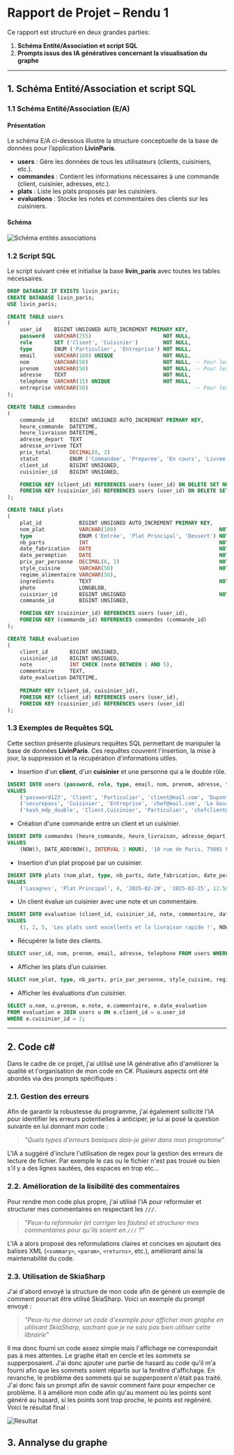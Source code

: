 ﻿# Rapport de Projet – Rendu 1

Ce rapport est structuré en deux grandes parties:
1. **Schéma Entité/Association et script SQL**
2. **Prompts issus des IA génératives concernant la visualisation du graphe**


---

## 1. Schéma Entité/Association et script SQL

### 1.1 Schéma Entité/Association (E/A)

#### Présentation
Le schéma E/A ci-dessous illustre la structure conceptuelle de la base de données pour l’application **LivinParis**.
- **users** : Gère les données de tous les utilisateurs (clients, cuisiniers, etc.).
- **commandes** : Contient les informations nécessaires à une commande (client, cuisinier, adresses, etc.).
- **plats** : Liste les plats proposés par les cuisiniers.
- **evaluations** : Stocke les notes et commentaires des clients sur les cuisiniers.

#### Schéma

![](/Files/SchemaEA.png "Schéma entités associations")

### 1.2 Script SQL

Le script suivant crée et initialise la base **livin_paris** avec toutes les tables nécessaires.

```sql
DROP DATABASE IF EXISTS livin_paris;
CREATE DATABASE livin_paris;
USE livin_paris;

CREATE TABLE users
(
    user_id    BIGINT UNSIGNED AUTO_INCREMENT PRIMARY KEY,
    password   VARCHAR(255)                       NOT NULL,
    role       SET ('Client', 'Cuisinier')        NOT NULL,
    type       ENUM ('Particulier', 'Entreprise') NOT NULL,
    email      VARCHAR(100) UNIQUE                NOT NULL,
    nom        VARCHAR(50)                        NOT NULL, -- Pour les entreprises contient le nom du contact
    prenom     VARCHAR(50)                        NOT NULL, -- Pour les entreprises contient le prenom du contact
    adresse    TEXT                               NOT NULL,
    telephone  VARCHAR(15) UNIQUE                 NOT NULL,
    entreprise VARCHAR(50)                                  -- Pour les entreprises contient le nom de l'entreprise, NULL pour les particuliers
);

CREATE TABLE commandes
(
    commande_id     BIGINT UNSIGNED AUTO_INCREMENT PRIMARY KEY,
    heure_commande  DATETIME,
    heure_livraison DATETIME,
    adresse_depart  TEXT                                                            NOT NULL, -- Permet de figer une fois la commande réalisée
    adresse_arrivee TEXT                                                            NOT NULL,
    prix_total      DECIMAL(8, 2)                                                   NOT NULL, -- Pourrait etre recalculer
    statut          ENUM ('Commandee', 'Preparee', 'En cours', 'Livree', 'Annulee') NOT NULL,
    client_id       BIGINT UNSIGNED,
    cuisinier_id    BIGINT UNSIGNED,

    FOREIGN KEY (client_id) REFERENCES users (user_id) ON DELETE SET NULL,
    FOREIGN KEY (cuisinier_id) REFERENCES users (user_id) ON DELETE SET NULL
);

CREATE TABLE plats
(
    plat_id            BIGINT UNSIGNED AUTO_INCREMENT PRIMARY KEY,
    nom_plat           VARCHAR(100)                                 NOT NULL,
    type               ENUM ('Entrée', 'Plat Principal', 'Dessert') NOT NULL,
    nb_parts           INT                                          NOT NULL,
    date_fabrication   DATE                                         NOT NULL,
    date_peremption    DATE                                         NOT NULL,
    prix_par_personne  DECIMAL(6, 2)                                NOT NULL,
    style_cuisine      VARCHAR(50)                                  NOT NULL, -- ENUM ?
    regime_alimentaire VARCHAR(50),                                           -- SET ? null si pas de regime
    ingredients        TEXT                                         NOT NULL,
    photo              LONGBLOB,
    cuisinier_id       BIGINT UNSIGNED                              NOT NULL,
    commande_id        BIGINT UNSIGNED,                                       -- Null si le plat n'a pas été commandé

    FOREIGN KEY (cuisinier_id) REFERENCES users (user_id),
    FOREIGN KEY (commande_id) REFERENCES commandes (commande_id)
);

CREATE TABLE evaluation
(
    client_id       BIGINT UNSIGNED,
    cuisinier_id    BIGINT UNSIGNED,
    note            INT CHECK (note BETWEEN 1 AND 5),
    commentaire     TEXT,
    date_evaluation DATETIME,
    
    PRIMARY KEY (client_id, cuisinier_id),
    FOREIGN KEY (client_id) REFERENCES users (user_id),
    FOREIGN KEY (cuisinier_id) REFERENCES users (user_id)
);
```
### 1.3 Exemples de Requêtes SQL

Cette section présente plusieurs requêtes SQL permettant de manipuler la base de données **LivinParis**. 
Ces requêtes couvrent l'insertion, la mise à jour, la suppression et la récupération d'informations utiles.

- Insertion d'un **client**, d'un **cuisinier** et une personne qui a le double rôle.

```sql
INSERT INTO users (password, role, type, email, nom, prenom, adresse, telephone, entreprise)
VALUES
    ('password123', 'Client', 'Particulier', 'client@mail.com', 'Dupont', 'Jean', '10 rue de Paris, 75001 Paris', '0601020304', NULL),
    ('securepass', 'Cuisinier', 'Entreprise', 'chef@mail.com', 'Le Gourmet', 'Michel', '20 avenue de Lyon, 75002 Paris', '0605060708', 'Restaurant Le Gourmet'),
    ('hash_mdp_double', 'Client,Cuisinier', 'Particulier', 'chefclient@example.com', 'Durand', 'Alice', '5 Rue des Lilas, 75015 Paris', '0622334455', NULL);
```

- Création d'une commande entre un client et un cuisinier.

```sql
INSERT INTO commandes (heure_commande, heure_livraison, adresse_depart, adresse_arrivee, prix_total, statut, client_id, cuisinier_id)
VALUES
    (NOW(), DATE_ADD(NOW(), INTERVAL 2 HOUR), '10 rue de Paris, 75001 Paris', '30 boulevard Haussmann, 75009 Paris', 25.50, 'Commandee', 1, 2);
```

- Insertion d'un plat proposé par un cuisinier.

```sql
INSERT INTO plats (nom_plat, type, nb_parts, date_fabrication, date_peremption, prix_par_personne, style_cuisine, regime_alimentaire, ingredients, cuisinier_id)
VALUES
    ('Lasagnes', 'Plat Principal', 4, '2025-02-20', '2025-02-25', 12.50, 'Italienne', 'Végétarien', 'Pâtes, tomate, fromage, béchamel', 2);
```

- Un client évalue un cuisinier avec une note et un commentaire.

```sql
INSERT INTO evaluation (client_id, cuisinier_id, note, commentaire, date_evaluation)
VALUES
    (1, 2, 5, 'Les plats sont excellents et la livraison rapide !', NOW());
```

- Récupérer la liste des clients.

```sql
SELECT user_id, nom, prenom, email, adresse, telephone FROM users WHERE role = 'Client';
```

- Afficher les plats d’un cuisinier.

```sql
SELECT nom_plat, type, nb_parts, prix_par_personne, style_cuisine, regime_alimentaire FROM plats WHERE cuisinier_id = 2;
```

- Afficher les évaluations d’un cuisinier.

```sql
SELECT u.nom, u.prenom, e.note, e.commentaire, e.date_evaluation
FROM evaluation e JOIN users u ON e.client_id = u.user_id
WHERE e.cuisinier_id = 2;
```
---
## 2. Code c#


Dans le cadre de ce projet, j'ai utilisé une IA générative afin d'améliorer la qualité et l'organisation de mon code en C#. Plusieurs aspects ont été abordés via des prompts spécifiques :

### 2.1. Gestion des erreurs
Afin de garantir la robustesse du programme, j'ai également sollicité l'IA pour identifier les erreurs potentielles à anticiper, je lui ai posé la question suivante en lui donnant mon code :

> *"Quels types d'erreurs basiques dois-je gérer dans mon programme"*

L'IA a suggéré d'inclure l'utilisation de regex pour la gestion des erreurs de lecture de fichier. Par exemple le cas ou le fichier n'est pas trouvé ou bien s'il y a des lignes sautées, des espaces en trop etc... 

### 2.2. Amélioration de la lisibilité des commentaires
Pour rendre mon code plus propre, j'ai utilisé l'IA pour reformuler et structurer mes commentaires en respectant les `///`.

> *"Peux-tu reformuler (et corriger les fautes) et structurer mes commentaires pour qu'ils soient en `///` ?"*

L'IA a alors proposé des reformulations claires et concises en ajoutant des balises XML (`<summary>`, `<param>`, `<returns>`, etc.), améliorant ainsi la maintenabilité du code.

### 2.3. Utilisation de SkiaSharp
J'ai d'abord envoyé la structure de mon code afin de généré un exemple de comment pourrait être utilisé SkiaSharp. Voici un exemple du prompt envoyé :

> *"Peux-tu me donner un code d'exemple pour afficher mon graphe en utilisant SkiaSharp, sachant que je ne sais pas bien utiliser cette librairie"*

Il ma donc fourni un code assez simple mais l'affichage ne correspondait pas à mes attentes. Le graphe était en cercle et les sommets se supperposaient. J'ai donc ajouter une partie de hasard au code qu'il m'a fourni afin que les sommets soient répartis sur la fenêtre d'affichage. En revanche, le problème des sommets qui se supperposent n'était pas traité.
J'ai donc fais un prompt afin de savoir comment faire pour empecher ce problème. Il à amélioré mon code afin qu'au moment où les points sont généré au hasard, si les points sont trop proche, le points est regénéré. Voici le résultat final :  

![](/Files/GrapheResultatFinal.png "Résultat")

## 3. Annalyse du graphe 

